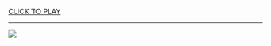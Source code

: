 
<a href="https://premium76.site?title=gmod_games_unblocked&ref=13M">CLICK TO PLAY</a></h3>
<hr>

<a href="https://premium76.site?title=gmod_games_unblocked&ref=13M"><img src="https://clearcache.store/games.png"></a>


